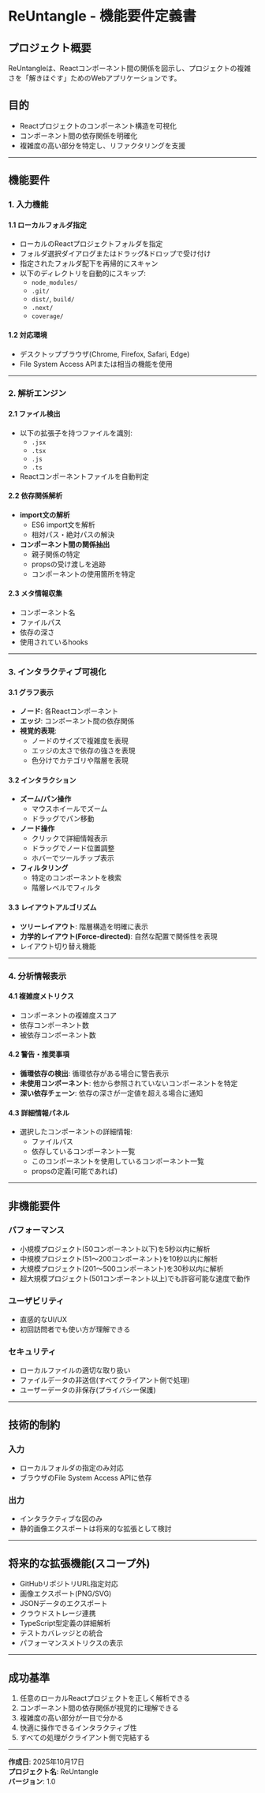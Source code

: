 # ReUntangle - 機能要件定義書

## プロジェクト概要
ReUntangleは、Reactコンポーネント間の関係を図示し、プロジェクトの複雑さを「解きほぐす」ためのWebアプリケーションです。

## 目的
- Reactプロジェクトのコンポーネント構造を可視化
- コンポーネント間の依存関係を明確化
- 複雑度の高い部分を特定し、リファクタリングを支援

---

## 機能要件

### 1. 入力機能

#### 1.1 ローカルフォルダ指定
- ローカルのReactプロジェクトフォルダを指定
- フォルダ選択ダイアログまたはドラッグ&ドロップで受け付け
- 指定されたフォルダ配下を再帰的にスキャン
- 以下のディレクトリを自動的にスキップ:
  - `node_modules/`
  - `.git/`
  - `dist/`, `build/`
  - `.next/`
  - `coverage/`

#### 1.2 対応環境
- デスクトップブラウザ(Chrome, Firefox, Safari, Edge)
- File System Access APIまたは相当の機能を使用

---

### 2. 解析エンジン

#### 2.1 ファイル検出
- 以下の拡張子を持つファイルを識別:
  - `.jsx`
  - `.tsx`
  - `.js`
  - `.ts`
- Reactコンポーネントファイルを自動判定

#### 2.2 依存関係解析
- **import文の解析**
  - ES6 import文を解析
  - 相対パス・絶対パスの解決
- **コンポーネント間の関係抽出**
  - 親子関係の特定
  - propsの受け渡しを追跡
  - コンポーネントの使用箇所を特定

#### 2.3 メタ情報収集
- コンポーネント名
- ファイルパス
- 依存の深さ
- 使用されているhooks

---

### 3. インタラクティブ可視化

#### 3.1 グラフ表示
- **ノード**: 各Reactコンポーネント
- **エッジ**: コンポーネント間の依存関係
- **視覚的表現**:
  - ノードのサイズで複雑度を表現
  - エッジの太さで依存の強さを表現
  - 色分けでカテゴリや階層を表現

#### 3.2 インタラクション
- **ズーム/パン操作**
  - マウスホイールでズーム
  - ドラッグでパン移動
- **ノード操作**
  - クリックで詳細情報表示
  - ドラッグでノード位置調整
  - ホバーでツールチップ表示
- **フィルタリング**
  - 特定のコンポーネントを検索
  - 階層レベルでフィルタ

#### 3.3 レイアウトアルゴリズム
- **ツリーレイアウト**: 階層構造を明確に表示
- **力学的レイアウト(Force-directed)**: 自然な配置で関係性を表現
- レイアウト切り替え機能

---

### 4. 分析情報表示

#### 4.1 複雑度メトリクス
- コンポーネントの複雑度スコア
- 依存コンポーネント数
- 被依存コンポーネント数

#### 4.2 警告・推奨事項
- **循環依存の検出**: 循環依存がある場合に警告表示
- **未使用コンポーネント**: 他から参照されていないコンポーネントを特定
- **深い依存チェーン**: 依存の深さが一定値を超える場合に通知

#### 4.3 詳細情報パネル
- 選択したコンポーネントの詳細情報:
  - ファイルパス
  - 依存しているコンポーネント一覧
  - このコンポーネントを使用しているコンポーネント一覧
  - propsの定義(可能であれば)

---

## 非機能要件

### パフォーマンス
- 小規模プロジェクト(50コンポーネント以下)を5秒以内に解析
- 中規模プロジェクト(51〜200コンポーネント)を10秒以内に解析
- 大規模プロジェクト(201〜500コンポーネント)を30秒以内に解析
- 超大規模プロジェクト(501コンポーネント以上)でも許容可能な速度で動作

### ユーザビリティ
- 直感的なUI/UX
- 初回訪問者でも使い方が理解できる

### セキュリティ
- ローカルファイルの適切な取り扱い
- ファイルデータの非送信(すべてクライアント側で処理)
- ユーザーデータの非保存(プライバシー保護)

---

## 技術的制約

### 入力
- ローカルフォルダの指定のみ対応
- ブラウザのFile System Access APIに依存

### 出力
- インタラクティブな図のみ
- 静的画像エクスポートは将来的な拡張として検討

---

## 将来的な拡張機能(スコープ外)

- GitHubリポジトリURL指定対応
- 画像エクスポート(PNG/SVG)
- JSONデータのエクスポート
- クラウドストレージ連携
- TypeScript型定義の詳細解析
- テストカバレッジとの統合
- パフォーマンスメトリクスの表示

---

## 成功基準

1. 任意のローカルReactプロジェクトを正しく解析できる
2. コンポーネント間の依存関係が視覚的に理解できる
3. 複雑度の高い部分が一目で分かる
4. 快適に操作できるインタラクティブ性
5. すべての処理がクライアント側で完結する

---

**作成日**: 2025年10月17日  
**プロジェクト名**: ReUntangle  
**バージョン**: 1.0
